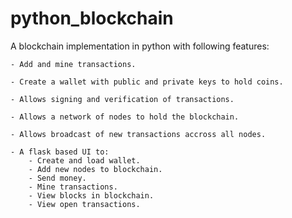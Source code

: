 # python_blockchain
A blockchain implementation in python with following features:

    - Add and mine transactions.   
    
    - Create a wallet with public and private keys to hold coins.
    
    - Allows signing and verification of transactions.
    
    - Allows a network of nodes to hold the blockchain.
    
    - Allows broadcast of new transactions accross all nodes.
    
    - A flask based UI to:
        - Create and load wallet.
        - Add new nodes to blockchain.
        - Send money.
        - Mine transactions.
        - View blocks in blockchain.
        - View open transactions.
